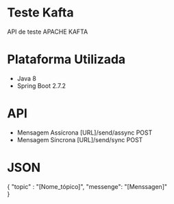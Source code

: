 # Teste Kafta
API de teste APACHE KAFTA

# Plataforma Utilizada
- Java 8
- Spring Boot 2.7.2

# API
- Mensagem Assícrona [URL]/send/assync POST
- Mensagem Síncrona  [URL]/send/sync POST

# JSON
{
	"topic" : "[Nome_tópico]",
	"messenge": "[Menssagen]"	
}
